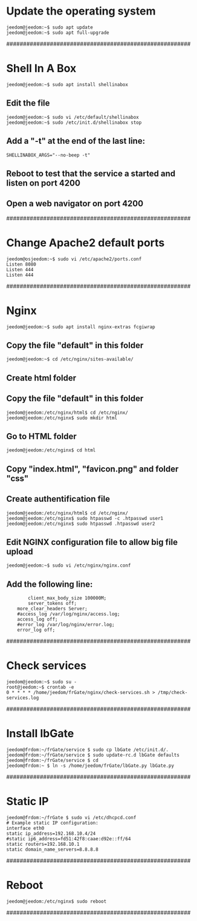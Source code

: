 # Update the operating system
```
jeedom@jeedom:~$ sudo apt update
jeedom@jeedom:~$ sudo apt full-upgrade
```

#######################################################
# Shell In A Box
```shell
jeedom@jeedom:~$ sudo apt install shellinabox
```
## Edit the file 
```shell
jeedom@jeedom:~$ sudo vi /etc/default/shellinabox
jeedom@jeedom:~$ sudo /etc/init.d/shellinabox stop
```
## Add a "-t" at the end of the last line:
```shell
SHELLINABOX_ARGS="--no-beep -t"
```
## Reboot to test that the service a started and listen on port 4200
## Open a web navigator on port 4200

#######################################################
# Change Apache2 default ports
```shell
jeedom@osjeedom:~$ sudo vi /etc/apache2/ports.conf
Listen 8080
Listen 444
Listen 444
```

#######################################################
# Nginx
```shell
jeedom@jeedom:~$ sudo apt install nginx-extras fcgiwrap
```
## Copy the file "default" in this folder
```shell
jeedom@jeedom:~$ cd /etc/nginx/sites-available/
```
## Create html folder
## Copy the file "default" in this folder
```shell
jeedom@jeedom:/etc/nginx/html$ cd /etc/nginx/
jeedom@jeedom:/etc/nginx$ sudo mkdir html
```
## Go to HTML folder
```shell
jeedom@jeedom:/etc/nginx$ cd html
```
## Copy "index.html", "favicon.png" and folder "css"
## Create authentification file
```shell
jeedom@jeedom:/etc/nginx/html$ cd /etc/nginx/
jeedom@jeedom:/etc/nginx$ sudo htpasswd -c .htpasswd user1
jeedom@jeedom:/etc/nginx$ sudo htpasswd .htpasswd user2
```
## Edit NGINX configuration file to allow big file upload
```shell
jeedom@jeedom:~$ sudo vi /etc/nginx/nginx.conf
```
## Add the following line:
```shell
        client_max_body_size 100000M;
        server_tokens off;
	more_clear_headers Server;
	#access_log /var/log/nginx/access.log;
	access_log off;
	#error_log /var/log/nginx/error.log;
	error_log off;
```
#######################################################
# Check services
```shell
jeedom@jeedom:~$ sudo su -
root@jeedom:~$ crontab -e
0 * * * * /home/jeedom/frGate/nginx/check-services.sh > /tmp/check-services.log
```
#######################################################
# Install lbGate
```shell
jeedom@frdom:~/frGate/service $ sudo cp lbGate /etc/init.d/.
jeedom@frdom:~/frGate/service $ sudo update-rc.d lbGate defaults
jeedom@frdom:~/frGate/service $ cd
jeedom@frdom:~ $ ln -s /home/jeedom/frGate/lbGate.py lbGate.py
```
#######################################################
# Static IP
```shell
jeedom@frdom:~/frGate $ sudo vi /etc/dhcpcd.conf
# Example static IP configuration:
interface eth0
static ip_address=192.168.10.4/24
#static ip6_address=fd51:42f8:caae:d92e::ff/64
static routers=192.168.10.1
static domain_name_servers=8.8.8.8
```
#######################################################
# Reboot
```shell
jeedom@jeedom:/etc/nginx$ sudo reboot
```
#######################################################
